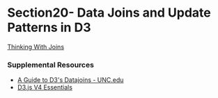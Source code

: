 <h1>Section20- Data Joins and Update Patterns in D3</h1>

<p><a href="https://bost.ocks.org/mike/join/">Thinking With Joins</a></p>

<h3>Supplemental Resources</h3>
<ul>
    <li><a href="https://ils.unc.edu/~gotz/D3joins/">A Guide to D3's Datajoins - UNC.edu</a></li>
    <li><a href="http://rajapradhan.com/">D3.js V4 Essentials</a></li>
</ul>